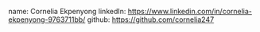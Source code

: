 name: Cornelia Ekpenyong
linkedIn: https://www.linkedin.com/in/cornelia-ekpenyong-9763711bb/
github: https://github.com/cornelia247
